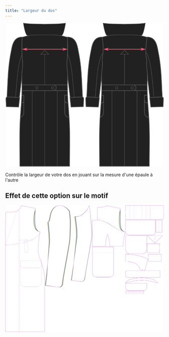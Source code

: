```yaml
---
title: "Largeur du dos"
---
```


![Largeur du dos](./acrossbackfactor.svg)

Contrôle la largeur de votre dos en jouant sur la mesure d'une épaule à l'autre

## Effet de cette option sur le motif

![Cette image montre l'effet de cette option en superposant plusieurs variantes qui ont une valeur différente pour cette option](carlton_acrossbackfactor_sample.svg "Effet de cette option sur le motif")
